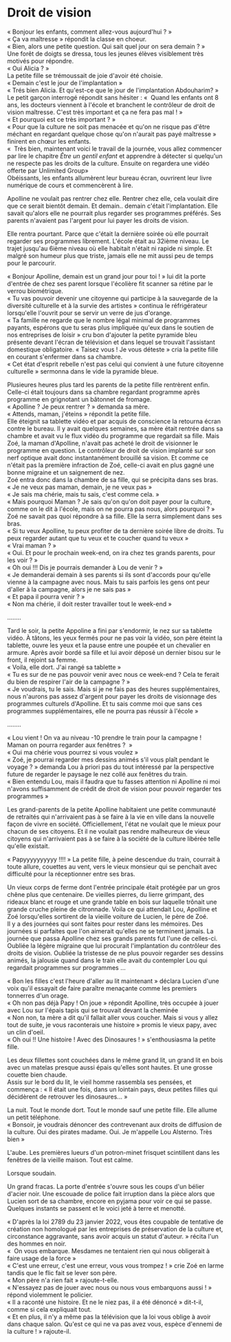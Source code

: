 # Droit de vision


« Bonjour les enfants, comment allez-vous aujourd'hui ? »  
« Ça va maîtresse » répondit la classe en choeur.   
« Bien, alors une petite question. Qui sait quel jour on sera demain ? »  
Une forêt de doigts se dressa, tous les jeunes élèves visiblement très motivés pour répondre.  
« Oui Alicia ? »  
La petite fille se trémoussait de joie d'avoir été choisie.   
« Demain c'est le jour de l'implantation »  
« Trés bien Alicia. Et qu'est-ce que le jour de l'implantation Abdouharim? »  
Le petit garçon interrogé répondit sans hésiter : «  Quand les enfants ont 8 ans, les docteurs viennent à l'école et branchent le contrôleur de droit de vision maîtresse. C'est très important et ça ne fera pas mal ! »  
« Et pourquoi est ce très important ? »  
« Pour que la culture ne soit pas menacée et qu'on ne risque pas d'être méchant en regardant quelque chose qu'on n'aurait pas payé maîtresse » finirent en chœur les enfants.  
«  Très bien, maintenant voici le travail de la journée, vous allez commencer par lire le chapitre *Être un gentil enfant* et apprendre à détecter si quelqu'un ne respecte pas les droits de la culture. Ensuite on regardera une vidéo offerte par Unlimited Group»  
Obéissants, les enfants allumèrent leur bureau écran, ouvrirent leur livre numérique de cours  et commencèrent à lire.   

Apolline ne voulait pas rentrer chez elle. Rentrer chez elle, cela voulait dire que ce serait bientôt demain. Et demain.. demain c'était l'implantation. Elle savait qu'alors elle ne pourrait plus regarder ses programmes préférés. Ses parents n'avaient pas l'argent pour lui payer les droits de vision.  

Elle rentra pourtant. Parce que c'était la dernière soirée où elle pourrait regarder ses programmes librement. L'école était au 32ième niveau. Le trajet jusqu'au 6ième niveau où elle habitait n'était ni rapide ni simple. Et malgré son humeur plus que triste, jamais elle ne mit aussi peu de temps pour le parcourir.

« Bonjour Apolline, demain est un grand jour pour toi ! » lui dit la porte d'entrée de chez ses parent lorsque l'écolière fit scanner sa rétine par le verrou biométrique.   
« Tu vas pouvoir devenir une citoyenne qui participe à la sauvegarde de la diversité culturelle et à la survie des artistes » continua le réfrigérateur lorsqu'elle l'ouvrit pour se servir un verre de jus d'orange.   
« Ta famille ne regarde que le nombre légal minimal de programmes payants, espérons que tu seras plus impliquée qu'eux dans le soutien de nos entreprises de loisir » cru bon d'ajouter  la petite pyramide bleu présente devant l'écran de télévision et dans lequel se trouvait l'assistant domestique obligatoire.
« Taisez vous ! Je vous déteste » cria la petite fille en courant s'enfermer dans sa chambre.  
« Cet état d'esprit rebelle n'est pas celui qui convient à une future citoyenne culturelle » sermonna dans le vide la pyramide bleue.   

Plusieures heures plus tard les parents de la petite fille rentrèrent enfin. Celle-ci était toujours dans sa chambre regardant programme après programme en grignotant un bâtonnet de fromage.   
« Apolline ? Je peux rentrer ? » demanda sa mère.   
« Attends, maman, j'éteins » répondit la petite fille.   
Elle éteignit sa tablette vidéo et par acquis de conscience la retourna écran contre le bureau. Il y avait quelques semaines, sa mère était rentrée dans sa chambre et avait vu le flux vidéo du programme que regardait sa fille. Mais Zoé, la maman d'Apolline, n'avait pas acheté le droit de visionner le programme en question. Le contrôleur de droit de vision implanté sur son nerf optique avait donc instantanément brouillé sa vision. Et comme ce n'était pas la première infraction de Zoé, celle-ci avait en plus gagné une bonne migraine et un saignement de nez.   
Zoé entra donc dans la chambre de sa fille, qui se précipita dans ses bras.   
« Je ne veux pas maman, demain, je ne veux pas »  
« Je sais ma chérie, mais tu sais, c'est comme cela. »  
« Mais pourquoi Maman ? Je sais qu'on qu'on doit payer pour la culture, comme on le dit à l'école, mais on ne pourra pas nous, alors pourquoi ? »  
Zoé ne savait pas quoi répondre à sa fille. Elle la serra simplement dans ses bras.  
« Si tu veux Apolline, tu peux profiter de ta dernière soirée libre de droits. Tu peux regarder autant que tu veux et te coucher quand tu veux »  
« Vrai maman ? »  
« Oui. Et pour le prochain week-end, on ira chez tes grands parents, pour les voir ? »  
« Oh oui !!! Dis je pourrais demander à Lou de venir ? »  
« Je demanderai demain à ses parents si ils sont d'accords pour qu'elle vienne à la campagne avec nous. Mais tu sais parfois les gens ont peur d'aller à la campagne, alors je ne sais pas »  
« Et papa il pourra venir ? »  
« Non ma chérie, il doit rester travailler tout le week-end »  

….....  

Tard le soir, la petite Appoline a fini par s'endormir, le nez sur sa tablette vidéo. À tâtons, les yeux fermés pour ne pas voir la vidéo, son père éteint la tablette, ouvre les yeux et la pause entre une poupée et un chevalier en armure. Après avoir bordé sa fille et lui avoir déposé un dernier bisou sur le front, il rejoint sa femme.  
« Voila, elle dort. J'ai rangé sa tablette »  
« Tu es sur de ne pas pouvoir venir avec nous ce week-end ? Cela te ferait du bien de respirer l'air de la campagne ? »  
« Je voudrais, tu le sais. Mais si je ne fais pas des heures supplémentaires, nous n'aurons pas assez d'argent pour payer les droits de visionnage des programmes culturels d'Apolline. Et tu sais comme moi que sans ces programmes supplémentaires, elle ne pourra pas réussir à l'école »  

….....  

« Lou vient ! On va au niveau -10 prendre le train pour la campagne ! Maman on pourra regarder aux fenêtres ?  »  
« Oui ma chérie vous pourrez si vous voulez »  
« Zoé, je pourrai regarder mes dessins animés s'il vous plaît pendant le voyage ? » demanda Lou à priori pas du tout intéressé par la perspective future de regarder le paysage le nez collé aux fenêtres du train.   
« Bien entendu Lou, mais il faudra que tu fasses attention ni Apolline ni moi n'avons suffisamment de crédit de droit de vision pour pouvoir regarder tes programmes »  

Les grand-parents de la petite Apolline habitaient une petite communauté de retraités qui n'arrivaient pas à se faire à la vie en ville dans la nouvelle façon de vivre en société. Officiellement, l'état ne voulait que le mieux pour chacun de ses citoyens. Et il ne voulait pas rendre malheureux de vieux citoyens qui n'arrivaient pas à se faire à la société de la culture libérée telle qu'elle existait.   

« Papyyyyyyyyyy !!!! » La petite fille, à peine descendue du train, courrait à toute allure, couettes au vent, vers le vieux monsieur qui se penchait avec difficulté pour la réceptionner entre ses bras.

Un vieux corps de ferme dont l'entrée principale était protégée par un gros chêne plus que centenaire. De vieilles pierres, du lierre grimpant, des rideaux blanc et rouge et une grande table en bois sur laquelle trônait une grande cruche pleine de citronnade. Voila ce qui attendait Lou, Apolline et Zoé lorsqu'elles sortirent de la vieille voiture de Lucien, le père de Zoé.   
Il y a des journées qui sont faites pour rester dans les mémoires. Des journées si parfaites que l'on aimerait qu'elles ne se terminent jamais. La journée que passa Apolline chez ses grands parents fut l'une de celles-ci.   
Oubliée la légère migraine que lui procurait l'implantation du contrôleur des droits de vision. Oubliée la tristesse de ne plus pouvoir regarder ses dessins animés, la jalousie quand dans le train elle avait du contempler Lou qui regardait programmes sur programmes …

« Bon les filles c'est l'heure d'aller au lit maintenant » déclara Lucien d'une voix qu'il essayait de faire paraître menaçante comme les premiers tonnerres d'un orage.   
« Oh non pas déjà Papy ! On joue » répondit Apolline, très occupée à jouer avec Lou sur l'épais tapis qui se trouvait devant la cheminée  
« Non non, ta mère a dit qu'il fallait aller vous coucher. Mais si vous y allez tout de suite, je vous raconterais une histoire » promis le vieux papy, avec un clin d'oeil.   
« Oh oui !! Une histoire ! Avec des Dinosaures ! » s'enthousiasma la petite fille.   

Les deux fillettes sont couchées dans le même grand lit, un grand lit en bois avec un matelas presque aussi épais qu'elles sont hautes. Et une grosse couette bien chaude.   
Assis sur le bord du lit, le vieil homme rassembla ses pensées, et commença :
« Il était une fois, dans un lointain pays, deux petites filles qui décidèrent de retrouver les dinosaures... »  

La nuit. Tout le monde dort. Tout le monde sauf une petite fille. Elle allume un petit téléphone.   
« Bonsoir, je voudrais dénoncer des contrevenant aux droits de diffusion de la culture. Oui des pirates madame. Oui. Je m'appelle Lou Alsterno. Très bien »  

L'aube. Les premières lueurs d'un potron-minet frisquet scintillent dans les fenêtres de la vieille maison. Tout est calme.   

Lorsque soudain.   

Un grand fracas. La porte d'entrée s'ouvre sous les coups d'un bélier d'acier noir. Une escouade de police fait irruption dans la pièce alors que Lucien sort de sa chambre, encore en pyjama pour voir ce qui se passe. Quelques instants se passent et le voici jeté à terre et menotté.  

« D'après la loi 2789 du 23 janvier 2022, vous êtes coupable de tentative de création non homologué par les entreprises de préservation de la culture et, circonstance aggravante, sans avoir acquis un statut d'auteur. » récita l'un des hommes en noir.   
«  On vous embarque. Mesdames ne tentaient rien qui nous obligerait à faire usage de la force »  
« C'est une erreur, c'est une erreur, vous vous trompez ! » crie Zoé en larme tandis que le flic fait se lever son père.   
« Mon père n'a rien fait » rajoute-t-elle.  
« N'essayez pas de jouer avec nous ou nous vous embarquons aussi ! » répond violemment le policier.  
« Il a raconté une histoire. Et ne le niez pas, il a été dénoncé » dit-t-il, comme si cela expliquait tout.   
« Et en plus, il n'y a même pas la télévision que la loi vous oblige à avoir dans chaque salon. Qu'est ce qui ne va pas avez vous, espèce d'ennemi de la culture ! » rajoute-il.   
